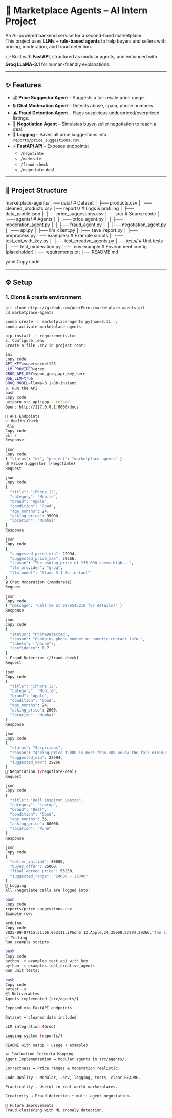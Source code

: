 # 🛒 Marketplace Agents – AI Intern Project

An AI-powered backend service for a second-hand marketplace.  
This project uses **LLMs + rule-based agents** to help buyers and sellers with pricing, moderation, and fraud detection.

👉 Built with **FastAPI**, structured as modular agents, and enhanced with **Groq LLaMA-3.1** for human-friendly explanations.

---

## ✨ Features
- 💰 **Price Suggestor Agent** – Suggests a fair resale price range.  
- 🔒 **Chat Moderation Agent** – Detects abuse, spam, phone numbers.  
- ⚠️ **Fraud Detection Agent** – Flags suspicious underpriced/overpriced listings.  
- 🤝 **Negotiation Agent** – Simulates buyer-seller negotiation to reach a deal.  
- 📝 **Logging** – Saves all price suggestions into `reports/price_suggestions.csv`.  
- ⚡ **FastAPI API** – Exposes endpoints:  
  - `/negotiate`  
  - `/moderate`  
  - `/fraud-check`  
  - `/negotiate-deal`

---

## 📂 Project Structure
marketplace-agents/
│── data/ # Dataset
│ ├── products.csv
│ ├── cleaned_products.csv
│── reports/ # Logs & profiling
│ ├── data_profile.json
│ ├── price_suggestions.csv
│── src/ # Source code
│ ├── agents/ # Agents
│ │ ├── price_agent.py
│ │ ├── moderation_agent.py
│ │ ├── fraud_agent.py
│ │ ├── negotiation_agent.py
│ ├── api.py
│ ├── llm_client.py
│ ├── save_report.py
│ ├── preprocess.py
│── examples/ # Example scripts
│ ├── test_api_with_key.py
│ ├── test_creative_agents.py
│── tests/ # Unit tests
│ ├── test_moderation.py
│── .env.example # Environment config (placeholder)
│── requirements.txt
│── README.md

yaml
Copy code

---

## ⚙️ Setup

### 1. Clone & create environment
```bash
git clone https://github.com/AchiFerns/marketplace-agents.git
cd marketplace-agents

conda create -n marketplace-agents python=3.11 -y
conda activate marketplace-agents

pip install -r requirements.txt
2. Configure .env
Create a file .env in project root:

ini
Copy code
API_KEY=supersecret123
LLM_PROVIDER=groq
GROQ_API_KEY=your_groq_api_key_here
USE_LLM=true
GROQ_MODEL=llama-3.1-8b-instant
3. Run the API
bash
Copy code
uvicorn src.api:app --reload
Open: http://127.0.0.1:8000/docs

🚀 API Endpoints
✅ Health Check
http
Copy code
GET /
Response:

json
Copy code
{ "status": "ok", "project": "marketplace-agents" }
💰 Price Suggestor (/negotiate)
Request

json
Copy code
{
  "title": "iPhone 12",
  "category": "Mobile",
  "brand": "Apple",
  "condition": "Good",
  "age_months": 24,
  "asking_price": 35000,
  "location": "Mumbai"
}
Response

json
Copy code
{
  "suggested_price_min": 22994,
  "suggested_price_max": 29266,
  "reason": "The asking price of ₹35,000 seems high...",
  "llm_provider": "groq",
  "llm_model": "llama-3.1-8b-instant"
}
🔒 Chat Moderation (/moderate)
Request

json
Copy code
{ "message": "Call me at 9876543210 for details!" }
Response

json
Copy code
{
  "status": "PhoneDetected",
  "reason": "Contains phone number or numeric contact info.",
  "labels": ["phone"],
  "confidence": 0.7
}
⚠️ Fraud Detection (/fraud-check)
Request

json
Copy code
{
  "title": "iPhone 12",
  "category": "Mobile",
  "brand": "Apple",
  "condition": "Good",
  "age_months": 24,
  "asking_price": 2000,
  "location": "Mumbai"
}
Response

json
Copy code
{
  "status": "Suspicious",
  "reason": "Asking price ₹2000 is more than 50% below the fair minimum ₹22994. Possible scam listing.",
  "suggested_min": 22994,
  "suggested_max": 29266
}
🤝 Negotiation (/negotiate-deal)
Request

json
Copy code
{
  "title": "Dell Inspiron Laptop",
  "category": "Laptop",
  "brand": "Dell",
  "condition": "Good",
  "age_months": 36,
  "asking_price": 80000,
  "location": "Pune"
}
Response

json
Copy code
{
  "seller_initial": 80000,
  "buyer_offer": 25000,
  "final_agreed_price": 53250,
  "suggested_range": "24000 - 29000"
}
📝 Logging
All /negotiate calls are logged into:

bash
Copy code
reports/price_suggestions.csv
Example row:

arduino
Copy code
2025-09-07T15:51:06.052111,iPhone 12,Apple,24,35000,22994,29266,"The suggested price range...",groq,llama-3.1-8b-instant
✅ Testing
Run example scripts:

bash
Copy code
python -m examples.test_api_with_key
python -m examples.test_creative_agents
Run unit tests:

bash
Copy code
pytest -q
📦 Deliverables
Agents implemented (src/agents/)

Exposed via FastAPI endpoints

Dataset + cleaned data included

LLM integration (Groq)

Logging system (reports/)

README with setup + usage + examples

📊 Evaluation Criteria Mapping
Agent Implementation → Modular agents in src/agents/.

Correctness → Price ranges & moderation realistic.

Code Quality → Modular, .env, logging, tests, clear README.

Practicality → Useful in real-world marketplaces.

Creativity → Fraud detection + multi-agent negotiation.

🔮 Future Improvements
Fraud clustering with ML anomaly detection.